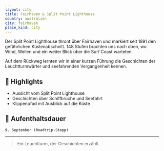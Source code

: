 ```yaml
---
layout: city
title: Fairhaven & Split Point Lighthouse
country: australien
city: fairhaven
place_kind: city
---
```


Der Split Point Lighthouse thront über Fairhaven und markiert seit 1891 den gefährlichen Küstenabschnitt. 148 Stufen brachten uns nach oben, wo Wind, Wellen und ein weiter Blick über die Surf Coast warteten.

Auf dem Rückweg lernten wir in einer kurzen Führung die Geschichten der Leuchtturmwärter und seefahrenden Vergangenheit kennen.

## 📍 Highlights
- Aussicht vom Split Point Lighthouse
- Geschichten über Schiffbrüche und Seefahrt
- Klippenpfad mit Ausblick auf die Küste

## 📅 Aufenthaltsdauer
`9. September (Roadtrip-Stopp)`

---

> Ein Leuchtturm, der Geschichten erzählt.

